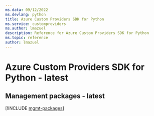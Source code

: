 ```yaml
---
ms.data: 09/12/2022
ms.devlang: python
title: Azure Custom Providers SDK for Python
ms.service: customproviders
ms.author: lmazuel
description: Reference for Azure Custom Providers SDK for Python
ms.topic: reference
author: lmazuel
---
```

# Azure Custom Providers SDK for Python - latest

## Management packages - latest
[!INCLUDE [mgmt-packages](custom-providers-mgmt-index.md)]